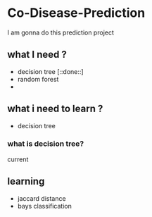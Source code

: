 # Co-Disease-Prediction

I am gonna do this prediction project 


## what I need ?
- decision tree [::done::]
- random forest 
- 


## what i need to learn ?
- decision tree

### what is decision tree? 




current 
## learning 
- jaccard distance 
- bays classification 


